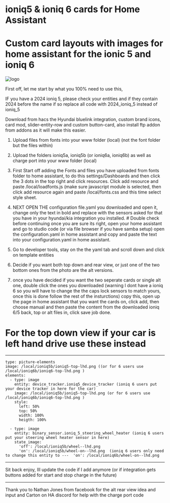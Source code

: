 # ioniq5 & ioniq 6 cards for Home Assistant

# Custom card layouts with images for home assistant for the ionic 5 and ioniq 6


![logo]([https://raw.githubusercontent.com/rchiileea/ioniq5-and-ioniq6-dashboard-for-ha/refs/heads/main/Screenshot%202024-10-17%20155145.png](https://raw.githubusercontent.com/rchiileea/ioniq5-and-ioniq6-dashboard-for-ha/refs/heads/main/Screenshot%202024-10-23%20093930.png))

First off, let me start by what you 100% need to use this,

IF you have a 2024 ioniq 5, please check your entities and if they contain 2024 before the name if so replace all code with 2024_ioniq_5 instead of ioniq_5

Download from hacs the Hyundai bluelink integration, custom brand icons, card mod, slider-entity-row and custom button-card, also install ftp addon from addons as it will make this easier.


1.	Upload files from fonts into your www folder (local) (not the font folder but the files within)
	
2.	Upload the folders ioniq5a, ioniq5b (or ioniq6a, ioniq6b) as well as charge port into your www folder (local)

3.	First Start off adding the Fonts and files you have uploaded from fonts folder to home assistant, to do this settings/Dashboards and then click the 3 dots in the top right and click resources. Click add resource and paste /local/loadfonts.js (make sure javascript module is selected, then click add resource again and paste /local/fonts.css and this time select style sheet.

4.	NEXT OPEN THE configuration file.yaml you downloaded and open it, change only the text in bold and replace with the sensors asked for that you have in your hyundai/kia integration you installed.  # Double check before continuing once you are sure its right, open your home assistant and go to studio code (or via file browser if you have samba setup) open the configuration.yaml in home assistant and copy and paste the text into your configuration.yaml in home assistant.
	
5.	Go to developer tools, stay on the the yaml tab and  scroll down and click on template entities

6.	Decide if you want both top down and rear view, or just one of the two bottom ones from the photo are the alt versions.

7.	once you have decided if you want the two seperate cards or single alt one, double click the ones you downloaded (warning I dont have a ioniq 6 so you will have to change the the caps lock sensors to match yours, once this is done follow the rest of the insturctions)  copy this, open up the page in home assistant that you want the cards on, click add, then choose manual and then paste the content from the downloaded ioniq 6/5 back, top or alt files in, click save job done.




# For the top down view if your car is left hand drive use these instead

------------------------------------------------------------

```
type: picture-elements
image: /local/ioniq5b/ioniq5-top-lhd.png ((or for 6 users use /local/ioniq6b/ioniq6-top-lhd.png )
elements:
  - type: image
    entity: device_tracker.ioniq5_device_tracker (ioniq 6 users put your device tracker in here for the car)
    image: /local/ioniq5b/ioniq5-top-lhd.png (or for 6 users use /local/ioniq6b/ioniq6-top-lhd.png )
    style:
      left: 50%
      top: 50%
      width: 100%
      heigth: 100%

  - type: image
    entity: binary_sensor.ioniq_5_steering_wheel_heater (ioniq 6 users put your steering wheel heater sensor in here)
    state_image:
      'off': /local/ioniq5b/wheel--lhd.png 
      'on': /local/ioniq5b/wheel-on--lhd.png  (ioniq 6 users only need to change this entity to ---  'on': /local/ioniq6b/wheel-on--lhd.png
```

--------------------------------------------------------------


Sit back enjoy, Ill update the code if I add anymore (or if integration gets buttons added for start and stop charge in the future)


------------------------------------------------------------

Thank you to Nathan Jones from facebook for the alt rear view idea and input and Carton on HA discord for help with the charge port code
